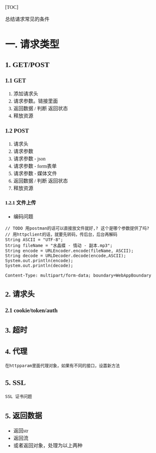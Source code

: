 <font face="Simsun" size=3>

[TOC]

总结请求常见的条件

# 一. 请求类型

## 1. GET/POST

### 1.1 GET

1. 添加请求头
2. 请求参数。链接里面
3. 返回数据 / 判断 返回状态
4. 释放资源

### 1.2 POST

1. 请求头
2. 请求参数
3. 请求参数 - json
4. 请求参数 - form表单
5. 请求参数 - 媒体文件
6. 返回数据 / 判断 返回状态
7. 释放资源

#### 1.2.1 文件上传

- 编码问题
~~~
// TODO 用postman的话可以直接放文件就好,? 这个是哪个参数提供了吗?
// 用httpclient的话，就要先转码，传后台，后台再解码
String ASCII = "UTF-8";
String fileName = "水晶蝶 - 情动 - 副本.mp3";
String encode = URLEncoder.encode(fileName, ASCII);
String decode = URLDecoder.decode(encode,ASCII);
System.out.println(encode);
System.out.println(decode);

Content-Type: multipart/form-data; boundary=WebAppBoundary
~~~

## 2. 请求头

### 2.1 cookie/token/auth

## 3. 超时

## 4. 代理

~~~
在httpparam里面代理对象，如果有不同的接口，设置新方法
~~~

## 5. SSL

~~~
SSL 证书问题
~~~


## 5. 返回数据

- 返回str
- 返回流
- 或者返回对象，处理为以上两种

</font>